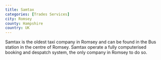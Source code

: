 ```yaml
---
title: Samtax
categories: [Trades Services]
city: Romsey
county: Hampshire
country: UK
---
```

Samtax is the oldest taxi company in Romsey and can be found in the Bus station in the centre of Romsey. Samtax operate a fully computerised booking and despatch system, the only company in Romsey to do so.
